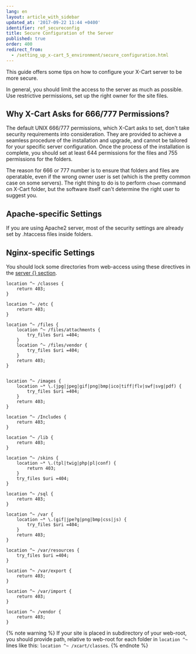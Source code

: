 ```yaml
---
lang: en
layout: article_with_sidebar
updated_at: '2017-09-22 11:44 +0400'
identifier: ref_secureconfig
title: Secure Configuration of the Server
published: true
order: 400
redirect_from:
  - /setting_up_x-cart_5_environment/secure_configuration.html
---
```


This guide offers some tips on how to configure your X-Cart server to be more secure. 

In general, you should limit the access to the server as much as possible. Use restrictive permissions, set up the right owner for the site files. 

## Why X-Cart Asks for 666/777 Permissions?

The default UNIX 666/777 permissions, which X-Cart asks to set, don't take security requirements into consideration. They are provided to achieve a seamless procedure of the installation and upgrade, and cannot be tailored for your specific server configuration. Once the process of the installation is complete, you should set at least 644 permissions for the files and 755 permissions for the folders.

The reason for 666 or 777 number is to ensure that folders and files are operatable, even if the wrong owner user is set (which is the pretty common case on some servers). The right thing to do is to perform `chown` command on X-Cart folder, but the software itself can't determine the right user to suggest you.
 
## Apache-specific Settings

If you are using Apache2 server, most of the security settings are already set by .htaccess files inside folders. 

## Nginx-specific Settings

You should lock some directories from web-access using these directives in the [server {} section](http://nginx.org/en/docs/http/ngx_http_core_module.html#server). 

```
location ^~ /classes {
    return 403;
}

location ^~ /etc {
    return 403;
}

location ^~ /files {
    location ^~ /files/attachments {
        try_files $uri =404;
    }
    location ^~ /files/vendor {
        try_files $uri =404;
    }
    return 403;
}


location ^~ /images {
    location ~* \.(jpg|jpeg|gif|png|bmp|ico|tiff|flv|swf|svg|pdf) {
        try_files $uri =404;
    }
    return 403;
}

location ^~ /Includes {
    return 403;
}

location ^~ /lib {
    return 403;
}

location ^~ /skins {
    location ~* \.(tpl|twig|php|pl|conf) {
        return 403;
    }
    try_files $uri =404;
}

location ^~ /sql {
    return 403;
}

location ^~ /var {
    location ~* \.(gif|jpe?g|png|bmp|css|js) {
        try_files $uri =404;
    }
    return 403;
}

location ^~ /var/resources {
    try_files $uri =404;
}

location ^~ /var/export {
    return 403;
}

location ^~ /var/import {
    return 403;
}

location ^~ /vendor {
    return 403;
}

```

{% note warning %}
If your site is placed in subdirectory of your web-root, you should provide path, relative to web-root for each folder in `location ^~ ` lines like this: `location ^~ /xcart/classes`.
{% endnote %}
